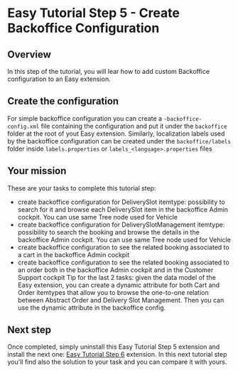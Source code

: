 # Easy Tutorial Step 5 - Create Backoffice Configuration

## Overview
In this step of the tutorial, you will lear how to add custom Backoffice configuration to an Easy extension.

## Create the configuration
For simple backoffice configuration you can create a `-backoffice-config.xml` file containing the configuration and put it under the `backoffice` folder at the root of yout Easy extension.
Similarly, localization labels used by the backoffice configuration can be created under the `backoffice/labels` folder inside `labels.properties` or `labels_<language>.properties` files

## Your mission
These are your tasks to complete this tutorial step:
- create backoffice configuration for DeliverySlot itemtype: possibility to search for it and browse each DeliverySlot item in the backoffice Admin cockpit. You can use same Tree node used for Vehicle
- create backoffice configuration for DeliverySlotManagement itemtype: possibility to search the booking and browse the details in the backoffice Admin cockpit. You can use same Tree node used for Vehicle
- create backoffice configuration to see the related booking associated to a cart in the backoffice Admin cockpit
- create backoffice configuration to see the related booking associated to an order both in the backoffice Admin cockpit and in the Customer Support cockpit
Tip for the last 2 tasks: given the data model of the Easy extension, you can create a dynamic attribute for both Cart and Order itemtypes that allow you to browse the one-to-one relation between Abstract Order and Delivery Slot Management. Then you can use the dynamic attribute in the backoffice config.

## Next step
Once completed, simply uninstall this Easy Tutorial Step 5 extension and install the next one: [Easy Tutorial Step 6](../easy-tutorial-step6/README.md) extension. In this next tutorial step you'll find also the solution to your task and you can compare it with yours.
